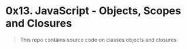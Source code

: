# 0x13. JavaScript - Objects, Scopes and Closures
> This repo contains source code on classes objects and closures
